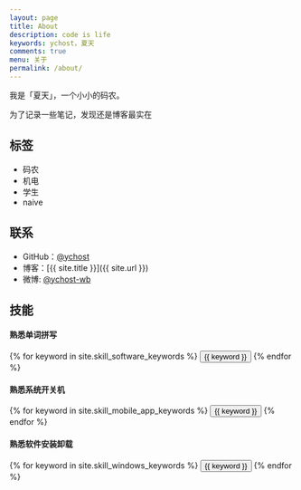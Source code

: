 ```yaml
---
layout: page
title: About
description: code is life
keywords: ychost，夏天
comments: true
menu: 关于
permalink: /about/
---
```


我是「夏天」，一个小小的码农。

为了记录一些笔记，发现还是博客最实在


## 标签

* 码农
* 机电
* 学生
* naive

## 联系

* GitHub：[@ychost](https://github.com/ychost)
* 博客：[{{ site.title }}]({{ site.url }})
* 微博: [@ychost-wb](http://weibo.com/ychost-wb)

## 技能

#### 熟悉单词拼写
<div class="btn-inline">
    {% for keyword in site.skill_software_keywords %}
    <button class="btn btn-outline" type="button">{{ keyword }}</button>
    {% endfor %}
</div>

#### 熟悉系统开关机
<div class="btn-inline">
    {% for keyword in site.skill_mobile_app_keywords %}
    <button class="btn btn-outline" type="button">{{ keyword }}</button>
    {% endfor %}
</div>

#### 熟悉软件安装卸载
<div class="btn-inline">
    {% for keyword in site.skill_windows_keywords %}
    <button class="btn btn-outline" type="button">{{ keyword }}</button>
    {% endfor %}
</div>
